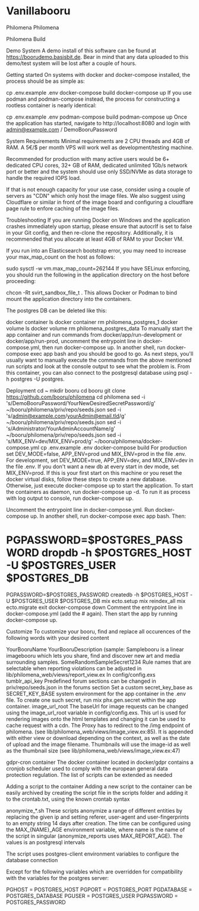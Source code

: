 # Vanillabooru
Philomena
Philomena

Philomena Build

Demo System
A demo install of this software can be found at https://boorudemo.basisbit.de. Bear in mind that any data uploaded to this demo/test system will be lost after a couple of hours.

Getting started
On systems with docker and docker-compose installed, the process should be as simple as:

cp .env.example .env
docker-compose build
docker-compose up
If you use podman and podman-compose instead, the process for constructing a rootless container is nearly identical:

cp .env.example .env
podman-compose build
podman-compose up
Once the application has started, navigate to http://localhost:8080 and login with admin@example.com / DemoBooruPassword

System Requirements
Minimal requirements are 2 CPU threads and 4GB of RAM. A 5€/$ per month VPS will work well as development/testing machine.

Recommended for production with many active users would be 6+ dedicated CPU cores, 32+ GB of RAM, dedicated unlimited 1Gb/s network port or better and the system should use only SSD/NVMe as data storage to handle the required IOPS load.

If that is not enough capacity for your use case, consider using a couple of servers as "CDN" which only host the image files. We also suggest using Cloudflare or similar in front of the image board and configuring a cloudflare page rule to enfore caching of the image files.

Troubleshooting
If you are running Docker on Windows and the application crashes immediately upon startup, please ensure that autocrlf is set to false in your Git config, and then re-clone the repository. Additionally, it is recommended that you allocate at least 4GB of RAM to your Docker VM.

If you run into an Elasticsearch bootstrap error, you may need to increase your max_map_count on the host as follows:

sudo sysctl -w vm.max_map_count=262144
If you have SELinux enforcing, you should run the following in the application directory on the host before proceeding:

chcon -Rt svirt_sandbox_file_t .
This allows Docker or Podman to bind mount the application directory into the containers.

The postgres DB can be deleted like this:

docker container ls
docker container rm philomena_postgres_1
docker volume ls
docker volume rm philomena_postgres_data
To manually start the app container and run commands from docker/app/run-development or docker/app/run-prod, uncomment the entrypoint line in docker-compose.yml, then run docker-compose up. In another shell, run docker-compose exec app bash and you should be good to go. As next steps, you'll usually want to manually execute the commands from the above mentioned run scripts and look at the console output to see what the problem is. From this container, you can also connect to the postgresql database using psql -h postgres -U postgres.

Deployment
cd ~
mkdir booru
cd booru
git clone https://github.com/booru/philomena
cd philomena
sed -i 's/DemoBooruPassword/YourNewDesiredSecretPassword/g' ~/booru/philomena/priv/repo/seeds.json
sed -i 's/admin@example.com/yourAdmin@email.tld/g' ~/booru/philomena/priv/repo/seeds.json
sed -i 's/Administrator/YourAdminAccountName/g' ~/booru/philomena/priv/repo/seeds.json
sed -i 's/MIX_ENV=dev/MIX_ENV=prod/g' ~/booru/philomena/docker-compose.yml
cp .env.example .env
docker-compose build
For production set DEV_MODE=false, APP_ENV=prod und MIX_ENV=prod in the file .env. For development, set DEV_MODE=true, APP_ENV=dev, and MIX_ENV=dev in the file .env. If you don't want a new db at every start in dev mode, set MIX_ENV=prod. If this is your first start on this machine or you reset the docker virtual disks, follow these steps to create a new database. Otherwise, just execute docker-compose up to start the application. To start the containers as daemon, run docker-compose up -d. To run it as process with log output to console, run docker-compose up.

Uncomment the entrypoint line in docker-compose.yml. Run docker-compose up. In another shell, run docker-compose exec app bash. Then:

# PGPASSWORD=$POSTGRES_PASSWORD dropdb -h $POSTGRES_HOST -U $POSTGRES_USER $POSTGRES_DB
PGPASSWORD=$POSTGRES_PASSWORD createdb -h $POSTGRES_HOST -U $POSTGRES_USER $POSTGRES_DB
mix ecto.setup
mix reindex_all
mix ecto.migrate
exit
docker-compose down
Comment the entrypoint line in docker-compose.yml (add the # again). Then start the app by running docker-compose up.

Customize
To customize your booru, find and replace all occurences of the following words with your desired content

YourBooruName
YourBooruDescription (sample: Samplebooru is a linear imagebooru which lets you share, find and discover new art and media surrounding samples.
SomeRandomSampleSecret1234
Rule names that are selectable when reporting violations can be adjusted in lib/philomena_web/views/report_view.ex
In config/config.exs tumblr_api_key
Predefined forum sections can be changed in priv/repo/seeds.json in the forums section
Set a custom secret_key_base as SECRET_KEY_BASE system environment for the app container in the .env file. To create one such secret, run mix phx.gen.secret within the app container.
image_url_root
The baseUrl for image requests can be changed using the image_url_root variable in config/config.exs. This url is used for rendering images onto the html templates and changing it can be used to cache request with a cdn. The Proxy has to redirect to the /img endpoint of philomena. (see lib/philomena_web/views/image_view.ex:85). It is appended with either view or download depending on the context, as well as the date of upload and the image filename. Thumbnails will use the image-id as well as the thumbnail size (see lib/philomena_web/views/image_view.ex:47)

gdpr-cron container
The docker container located in docker/gdpr contains a cronjob scheduler used to comply with the european general data protection regulation. The list of scripts can be extended as needed

Adding a script to the container
Adding a new script to the container can be easily archived by creating the script file in the scripts folder and adding it to the crontab.txt, using the known crontab syntax

anonymize_*.sh
These scripts anonymize a range of different entities by replacing the given ip and setting referer, user-agent and user-fingerprints to an empty string 14 days after creation. The time can be configured using the MAX_{NAME}_AGE environment variable, where name is the name of the script in singular (anonymize_reports uses MAX_REPORT_AGE). The values is an postgresql intervals

The script uses postgres-client environment variables to configure the database connection

Except for the following variables which are overridden for compatibility with the variables for the postgres server:

PGHOST = POSTGRES_HOST
PGPORT = POSTGRES_PORT
PGDATABASE = POSTGRES_DATABASE
PGUSER = POSTGRES_USER
PGPASSWORD = POSTGRES_PASSWORD
